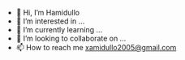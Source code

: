 - 👋 Hi, I’m Hamidullo
- 👀 I’m interested in ...
- 🌱 I’m currently learning ...
- 💞️ I’m looking to collaborate on ...
- 📫 How to reach me xamidullo2005@gmail.com

<!---
Khamidullo707/Khamidullo707 is a ✨ special ✨ repository because its `README.md` (this file) appears on your GitHub profile.
You can click the Preview link to take a look at your changes.
--->
